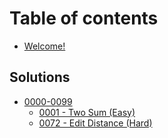 # Table of contents

* [Welcome!](README.md)

## Solutions

* [0000-0099](solutions/0000-0099/README.md)
  * [0001 - Two Sum (Easy)](solutions/0000-0099/0001-two-sum.md)
  * [0072 - Edit Distance (Hard)](solutions/0000-0099/0072-edit-distance-hard.md)
